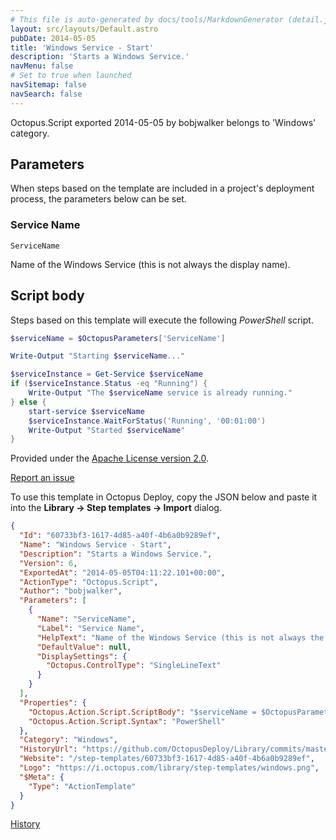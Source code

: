 ```yaml
---
# This file is auto-generated by docs/tools/MarkdownGenerator (detail.js)
layout: src/layouts/Default.astro
pubDate: 2014-05-05
title: 'Windows Service - Start'
description: 'Starts a Windows Service.'
navMenu: false
# Set to true when launched
navSitemap: false
navSearch: false
---
```


Octopus.Script exported 2014-05-05 by bobjwalker belongs to 'Windows' category.

## Parameters

When steps based on the template are included in a project's deployment process, the parameters below can be set.


<div class="param">

### Service Name

`ServiceName`

Name of the Windows Service (this is not always the display name).

</div>
        

## Script body

Steps based on this template will execute the following *PowerShell* script.

```powershell
$serviceName = $OctopusParameters['ServiceName']Write-Output "Starting $serviceName..."$serviceInstance = Get-Service $serviceNameif ($serviceInstance.Status -eq "Running") {    Write-Output "The $serviceName service is already running."} else {    start-service $serviceName    $serviceInstance.WaitForStatus('Running', '00:01:00')    Write-Output "Started $serviceName"}
```

Provided under the [Apache License version 2.0](https://github.com/OctopusDeploy/Library/blob/master/LICENSE.txt).

[Report an issue](https://github.com/OctopusDeploy/Library/issues/new?assignees=&labels=&projects=&template=bug-report.yml&title=Issue%20with%20Windows%20Service%20-%20Start&step-template=Windows%20Service%20-%20Start)

<div class="get-json">

To use this template in Octopus Deploy, copy the JSON below and paste it into the **Library → Step templates → Import** dialog.

```json
{
  "Id": "60733bf3-1617-4d85-a40f-4b6a0b9289ef",
  "Name": "Windows Service - Start",
  "Description": "Starts a Windows Service.",
  "Version": 6,
  "ExportedAt": "2014-05-05T04:11:22.101+00:00",
  "ActionType": "Octopus.Script",
  "Author": "bobjwalker",
  "Parameters": [
    {
      "Name": "ServiceName",
      "Label": "Service Name",
      "HelpText": "Name of the Windows Service (this is not always the display name).",
      "DefaultValue": null,
      "DisplaySettings": {
        "Octopus.ControlType": "SingleLineText"
      }
    }
  ],
  "Properties": {
    "Octopus.Action.Script.ScriptBody": "$serviceName = $OctopusParameters['ServiceName']\r\rWrite-Output \"Starting $serviceName...\"\r\r$serviceInstance = Get-Service $serviceName\rif ($serviceInstance.Status -eq \"Running\") {\r    Write-Output \"The $serviceName service is already running.\"\r} else {\r    start-service $serviceName\r    $serviceInstance.WaitForStatus('Running', '00:01:00')\r    Write-Output \"Started $serviceName\"\r}\r",
    "Octopus.Action.Script.Syntax": "PowerShell"
  },
  "Category": "Windows",
  "HistoryUrl": "https://github.com/OctopusDeploy/Library/commits/master/step-templates//opt/buildagent/work/75443764cd38076d/step-templates/windows-service-start.json",
  "Website": "/step-templates/60733bf3-1617-4d85-a40f-4b6a0b9289ef",
  "Logo": "https://i.octopus.com/library/step-templates/windows.png",
  "$Meta": {
    "Type": "ActionTemplate"
  }
}
```

[History](https://github.com/OctopusDeploy/Library/commits/master/step-templates/https://github.com/OctopusDeploy/Library/commits/master/step-templates//opt/buildagent/work/75443764cd38076d/step-templates/windows-service-start.json)

</div>
